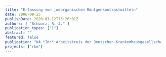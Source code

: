 ```yaml
---
title: "Erfassung von jodorganischen Röntgenkontrastmitteln"
date: 2006-09-25
publishDate: 2020-03-12T15:26:01Z
authors: [ "Schwarz, R.-J." ]
publication_types: ["1"]
abstract: ""
featured: false
publication: "NA *In:* Arbeitskreis der Deutschen Krankenhausgesellschaft. Charité Campus Virchow-Klinikum. 2006-09-25"
projects: ["rkm"]
---
```


